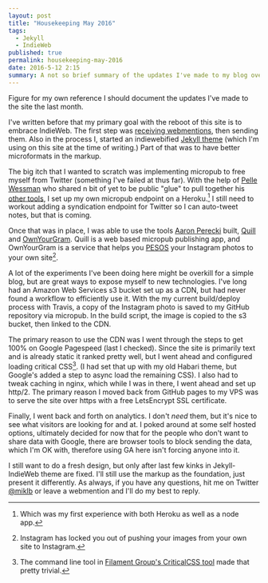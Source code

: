 ```yaml
---
layout: post
title: "Housekeeping May 2016"
tags:
  - Jekyll
  - IndieWeb
published: true
permalink: housekeeping-may-2016
date: 2016-5-12 2:15
summary: A not so brief summary of the updates I've made to my blog over the last month.
---
```

Figure for my own reference I should document the updates I've made to the site the last month.

I've written before that my primary goal with the reboot of this site is to embrace IndieWeb. The first step was [receiving webmentions](https://miklb.com/finally-webmentons-with-jekyll-part-duex), then sending them. Also in the process I, started an indiewebified [Jekyll theme](https://github.com/miklb/jekyll-indieweb) (which I'm using on this site at the time of writing.) Part of that was to have better microformats in the markup.

The big itch that I wanted to scratch was implementing micropub to free myself from Twitter (something I've failed at thus far). With the help of [Pelle Wessman](http://voxpelli.com/2016/03/my-2015-in-indieweb/) who shared n bit of yet to be public "glue" to pull together his [other tools](https://github.com/voxpelli/node-micropub-express), I set up my own micropub endpoint on a Heroku.[^1]  I still need to workout adding a syndication endpoint for Twitter so I can auto-tweet notes, but that is coming.

Once that was in place, I was able to use the tools [Aaron Perecki](https://aaronparecki.com) built, [Quill](https://quill.p3k.io) and [OwnYourGram](https://quill.p3k.io). Quill is a web based micropub publishing app, and OwnYourGram is a service that helps you [PESOS](http://indiewebcamp.com/pesos) your Instagram photos to your own site[^2].

A lot of the experiments I've been doing here might be overkill for a simple blog, but are great ways to expose myself to new technologies. I've long had an Amazon Web Services s3 bucket set up as a CDN, but had never found a workflow to efficiently use it. With the my current build/deploy process with Travis, a copy of the Instagram photo is saved to my GitHub repository via micropub. In the build script, the image is copied to the s3 bucket, then linked to the CDN.

The primary reason to use the CDN was I went through the steps to get 100% on Google Pagespeed (last I checked). Since the site is primarily text and is already static it ranked pretty well, but I went ahead and configured loading critical CSS[^3]. (I had set that up with my old Habari theme, but Google's added a step to async load the remaining CSS). I also had to tweak caching in nginx, which while I was in there, I went ahead and set up http/2. The primary reason I moved back from GitHub pages to my VPS was to serve the site over https with a free LetsEncrypt SSL certificate.

Finally, I went back and forth on analytics. I don't *need* them, but it's nice to see what visitors are looking for and at. I poked around at some self hosted options, ultimately decided for now that for the people who don't want to share data with Google, there are browser tools to block sending the data, which I'm OK with, therefore using GA here isn't forcing anyone into it.

I still want to do a fresh design, but only after last few kinks in Jekyll-IndieWeb theme are fixed. I'll still use the markup as the foundation, just present it differently. As always, if you have any questions, hit me on Twitter [@miklb](https://twitter.com/miklb) or leave a webmention and I'll do my best to reply.


[^1]: Which was my first experience with both Heroku as well as a node app.
[^2]: Instagram has locked you out of pushing your images from your own site to Instagram.
[^3]: The command line tool in [Filament Group's CriticalCSS tool](https://github.com/filamentgroup/criticalCSS) made that pretty trivial.

<a href="https://brid.gy/publish/twitter"></a>
